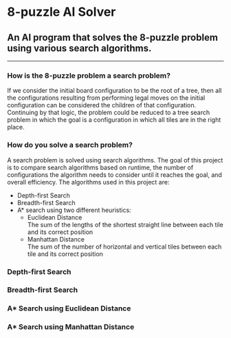 # **8-puzzle AI Solver**

## **An AI program that solves the 8-puzzle problem using various search algorithms.**

___

### **How is the 8-puzzle problem a search problem?**

If we consider the initial board configuration to be the root of a tree, then all the configurations resulting from
performing legal moves on the initial configuration can be considered the children of that configuration. Continuing by
that logic, the problem could be reduced to a tree search problem in which the goal is a configuration in which all tiles are
in the right place.

### **How do you solve a search problem?**

A search problem is solved using search algorithms. The goal of this project is to compare search algorithms based on
runtime, the number of configurations the algorithm needs to consider until it reaches the goal, and overall efficiency.
The algorithms used in this project are:
* Depth-first Search
* Breadth-first Search
* A* search using two different heuristics:
    * Euclidean Distance  
      The sum of the lengths of the shortest straight line between each tile and its correct position
    * Manhattan Distance  
      The sum of the number of horizontal and vertical tiles between each tile and its correct position

### Depth-first Search

### Breadth-first Search

### A* Search using Euclidean Distance

### A* Search using Manhattan Distance

